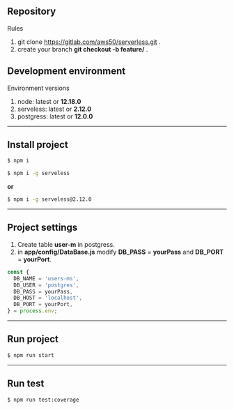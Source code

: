 ## Repository

Rules

1. git clone https://gitlab.com/aws50/serverless.git .
2. create your branch  **git checkout -b feature/<nameBranch>** .

## Development environment

Environment versions

1. node: latest or **12.18.0**
2. serveless: latest or **2.12.0**
3. postgress: latest or **12.0.0**

---

## Install project

```sh 
$ npm i 
```

```sh 
$ npm i -g serveless  
```

**or** 

```sh 
$ npm i -g serveless@2.12.0
```

---

## Project settings

1. Create table **user-m** in postgress.
2. in **app/config/DataBase.js** modify **DB_PASS** = **yourPass** and  **DB_PORT** = **yourPort**.


```javaScript
const {
  DB_NAME = 'users-ms',
  DB_USER = 'postgres',
  DB_PASS = yourPass,
  DB_HOST = 'localhost',
  DB_PORT = yourPort,
} = process.env;
```

---

## Run project

```sh
$ npm run start
```

---

## Run test

```sh
$ npm run test:coverage
```


